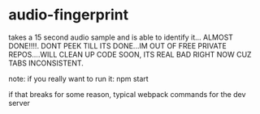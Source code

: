 # audio-fingerprint
takes a 15 second audio sample and is able to identify it... ALMOST DONE!!!!. DONT PEEK TILL ITS DONE...IM OUT OF FREE PRIVATE REPOS....WILL CLEAN UP CODE SOON, ITS REAL BAD RIGHT NOW CUZ TABS INCONSISTENT. 



note: if you really want to run it: npm start

if that breaks for some reason, typical webpack commands for the dev server
